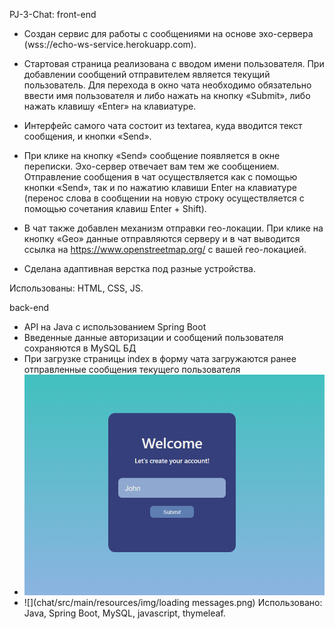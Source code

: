 PJ-3-Chat:
front-end
* Создан сервис для работы с сообщениями на основе эхо-сервера (wss://echo-ws-service.herokuapp.com). 

* Стартовая страница реализована с вводом имени пользователя. При добавлении сообщений отправителем является текущий пользователь. Для перехода в окно чата необходимо обязательно ввести имя пользователя и либо нажать на кнопку «Submit», либо нажать клавишу «Enter» на клавиатуре. 

* Интерфейс самого чата состоит из textarea, куда вводится текст сообщения, и кнопки «Send». 

* При клике на кнопку «Send» сообщение появляется в окне переписки. Эхо-сервер отвечает вам тем же сообщением. Отправление сообщения в чат осуществляется как с помощью кнопки «Send», так и по нажатию клавиши Enter на клавиатуре (перенос слова в сообщении на новую строку осуществляется с помощью сочетания клавиш Enter + Shift). 

* В чат также добавлен механизм отправки гео-локации. При клике на кнопку «Geo» данные отправляются серверу и в чат выводится ссылка на https://www.openstreetmap.org/ с вашей гео-локацией. 

* Сделана адаптивная верстка под разные устройства.

Использованы: HTML, CSS, JS.

back-end
* API на Java с использованием Spring Boot
* Введенные данные авторизации и сообщений пользователя сохраняются в MySQL БД
* При загрузке страницы index в форму чата загружаются ранее отправленные сообщения текущего пользователя
* ![](chat/src/main/resources/img/autorisathion.png)
* ![](chat/src/main/resources/img/loading messages.png)
Использовано: Java, Spring Boot, MySQL, javascript, thymeleaf.